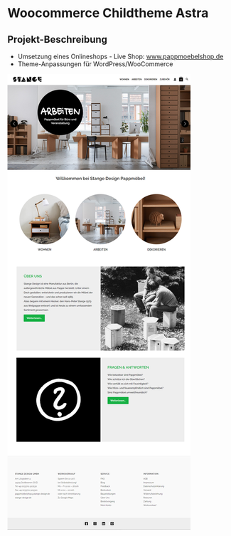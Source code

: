 # Woocommerce Childtheme Astra

## Projekt-Beschreibung
+ Umsetzung eines Onlineshops - Live Shop: www.pappmoebelshop.de
+ Theme-Anpassungen für WordPress/WooCommerce

![pappmoebelshop-woo-2022](/img/pappmoebelshop-woo-2022.jpg)
